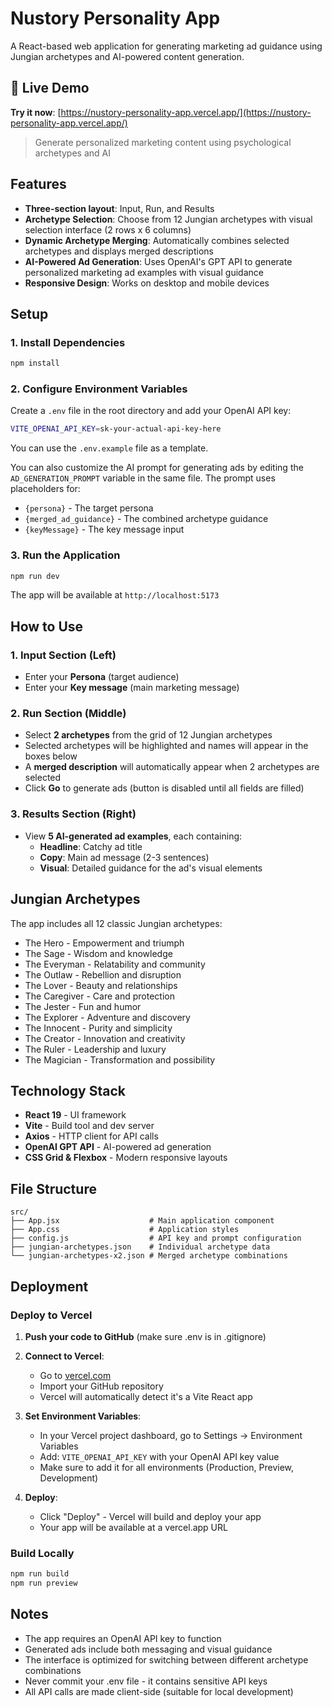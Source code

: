 # Nustory Personality App

A React-based web application for generating marketing ad guidance using Jungian archetypes and AI-powered content generation.

## 🚀 Live Demo

**Try it now**: [https://nustory-personality-app.vercel.app/](https://nustory-personality-app.vercel.app/)

> Generate personalized marketing content using psychological archetypes and AI

## Features

- **Three-section layout**: Input, Run, and Results
- **Archetype Selection**: Choose from 12 Jungian archetypes with visual selection interface (2 rows x 6 columns)
- **Dynamic Archetype Merging**: Automatically combines selected archetypes and displays merged descriptions
- **AI-Powered Ad Generation**: Uses OpenAI's GPT API to generate personalized marketing ad examples with visual guidance
- **Responsive Design**: Works on desktop and mobile devices

## Setup

### 1. Install Dependencies
```bash
npm install
```

### 2. Configure Environment Variables
Create a `.env` file in the root directory and add your OpenAI API key:

```bash
VITE_OPENAI_API_KEY=sk-your-actual-api-key-here
```

You can use the `.env.example` file as a template.

You can also customize the AI prompt for generating ads by editing the `AD_GENERATION_PROMPT` variable in the same file. The prompt uses placeholders for:
- `{persona}` - The target persona
- `{merged_ad_guidance}` - The combined archetype guidance
- `{keyMessage}` - The key message input

### 3. Run the Application
```bash
npm run dev
```

The app will be available at `http://localhost:5173`

## How to Use

### 1. Input Section (Left)
- Enter your **Persona** (target audience)
- Enter your **Key message** (main marketing message)

### 2. Run Section (Middle)
- Select **2 archetypes** from the grid of 12 Jungian archetypes
- Selected archetypes will be highlighted and names will appear in the boxes below
- A **merged description** will automatically appear when 2 archetypes are selected
- Click **Go** to generate ads (button is disabled until all fields are filled)

### 3. Results Section (Right)
- View **5 AI-generated ad examples**, each containing:
  - **Headline**: Catchy ad title
  - **Copy**: Main ad message (2-3 sentences)
  - **Visual**: Detailed guidance for the ad's visual elements

## Jungian Archetypes

The app includes all 12 classic Jungian archetypes:
- The Hero - Empowerment and triumph
- The Sage - Wisdom and knowledge
- The Everyman - Relatability and community
- The Outlaw - Rebellion and disruption
- The Lover - Beauty and relationships
- The Caregiver - Care and protection
- The Jester - Fun and humor
- The Explorer - Adventure and discovery
- The Innocent - Purity and simplicity
- The Creator - Innovation and creativity
- The Ruler - Leadership and luxury
- The Magician - Transformation and possibility

## Technology Stack

- **React 19** - UI framework
- **Vite** - Build tool and dev server
- **Axios** - HTTP client for API calls
- **OpenAI GPT API** - AI-powered ad generation
- **CSS Grid & Flexbox** - Modern responsive layouts

## File Structure

```
src/
├── App.jsx                    # Main application component
├── App.css                    # Application styles
├── config.js                  # API key and prompt configuration
├── jungian-archetypes.json    # Individual archetype data
└── jungian-archetypes-x2.json # Merged archetype combinations
```

## Deployment

### Deploy to Vercel

1. **Push your code to GitHub** (make sure .env is in .gitignore)

2. **Connect to Vercel**:
   - Go to [vercel.com](https://vercel.com)
   - Import your GitHub repository
   - Vercel will automatically detect it's a Vite React app

3. **Set Environment Variables**:
   - In your Vercel project dashboard, go to Settings → Environment Variables
   - Add: `VITE_OPENAI_API_KEY` with your OpenAI API key value
   - Make sure to add it for all environments (Production, Preview, Development)

4. **Deploy**:
   - Click "Deploy" - Vercel will build and deploy your app
   - Your app will be available at a vercel.app URL

### Build Locally
```bash
npm run build
npm run preview
```

## Notes

- The app requires an OpenAI API key to function
- Generated ads include both messaging and visual guidance
- The interface is optimized for switching between different archetype combinations
- Never commit your .env file - it contains sensitive API keys
- All API calls are made client-side (suitable for local development)
